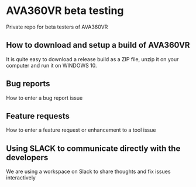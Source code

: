 # AVA360VR beta testing

Private repo for beta testers of AVA360VR

## How to download and setup a build of AVA360VR

It is quite easy to download a release build as a ZIP file, unzip it on your computer and run it on WINDOWS 10.

## Bug reports

How to enter a bug report issue

## Feature requests

How to enter a feature request or enhancement to a tool issue

## Using SLACK to communicate directly with the developers

We are using a workspace on Slack to share thoughts and fix issues interactively
